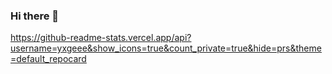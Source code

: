 ### Hi there 👋

https://github-readme-stats.vercel.app/api?username=yxgeee&show_icons=true&count_private=true&hide=prs&theme=default_repocard

<!--
**yxgeee/yxgeee** is a ✨ _special_ ✨ repository because its `README.md` (this file) appears on your GitHub profile.

Here are some ideas to get you started:

- 🔭 I’m currently working on ...
- 🌱 I’m currently learning ...
- 👯 I’m looking to collaborate on ...
- 🤔 I’m looking for help with ...
- 💬 Ask me about ...
- 📫 How to reach me: ...
- 😄 Pronouns: ...
- ⚡ Fun fact: ...
-->
